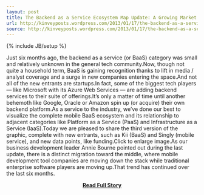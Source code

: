 ```yaml
---
layout: post
title: The Backend as a Service Ecosystem Map Update: A Growing Market
url: http://kinveyposts.wordpress.com/2013/01/17/the-backend-as-a-service-ecosystem-map-update-a-growing-market/
source: http://kinveyposts.wordpress.com/2013/01/17/the-backend-as-a-service-ecosystem-map-update-a-growing-market/
---
```

{% include JB/setup %}<p>Just six months ago, the backend as a service (or BaaS) category was small and relatively unknown in the general tech community.Now, though not quite a household term, BaaS is gaining recognition thanks to lift in media / analyst coverage and a surge in new companies entering the space.And not all of the new entrants are startups.In fact, some of the biggest tech players — like Microsoft with its Azure Web Services — are adding backend services to their suite of offerings.It’s only a matter of time until another behemoth like Google, Oracle or Amazon spin up (or acquire) their own backend platform.As a service to the industry, we’ve done our best to visualize the complete mobile BaaS ecosystem and its relationship to adjacent categories like Platform as a Service (PaaS) and Infrastructure as a Service (IaaS).Today we are pleased to share the third version of the graphic, complete with new entrants, such as Kii (BaaS) and Singly (mobile service), and new data points, like funding.Click to enlarge image.As our business development leader Annie Bourne pointed out during the last update, there is a distinct migration toward the middle, where mobile development tool companies are moving down the stack while traditional enterprise software players are moving up.That trend has continued over the last six months.</p>
<center><p><a href="http://kinveyposts.wordpress.com/2013/01/17/the-backend-as-a-service-ecosystem-map-update-a-growing-market/" style='padding:25px; font-sze:18px; font-weight: bold;'>Read Full Story</a></p></center>
